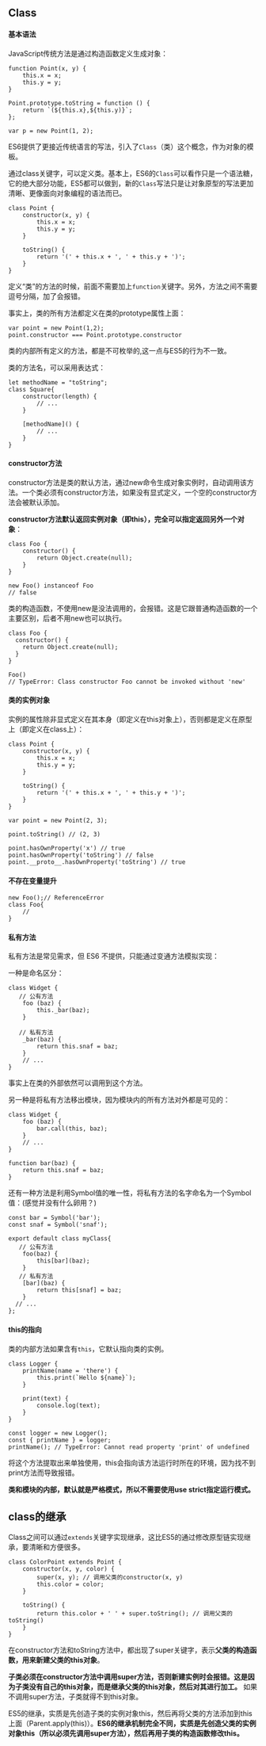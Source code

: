 ## Class
#### 基本语法
JavaScript传统方法是通过构造函数定义生成对象：

    function Point(x, y) {
        this.x = x;
        this.y = y;
    }

    Point.prototype.toString = function () {
        return `(${this.x},${this.y)}`;
    };

    var p = new Point(1, 2);

ES6提供了更接近传统语言的写法，引入了`Class`（类）这个概念，作为对象的模板。

通过class关键字，可以定义类。基本上，ES6的`Class`可以看作只是一个语法糖，它的绝大部分功能，ES5都可以做到，新的`Class`写法只是让对象原型的写法更加清晰、更像面向对象编程的语法而已。

    class Point {
        constructor(x, y) {
            this.x = x;
            this.y = y;
        }

        toString() {
            return '(' + this.x + ', ' + this.y + ')';
        }
    }
定义“类”的方法的时候，前面不需要加上`function`关键字。另外，方法之间不需要逗号分隔，加了会报错。

事实上，类的所有方法都定义在类的prototype属性上面：

    var point = new Point(1,2);
    point.constructor === Point.prototype.constructor

类的内部所有定义的方法，都是不可枚举的,这一点与ES5的行为不一致。

类的方法名，可以采用表达式：

    let methodName = "toString";
    class Square{
        constructor(length) {
            // ...
        }

        [methodName]() {
            // ...
        }
    }

#### constructor方法
constructor方法是类的默认方法，通过new命令生成对象实例时，自动调用该方法。一个类必须有constructor方法，如果没有显式定义，一个空的constructor方法会被默认添加。

**constructor方法默认返回实例对象（即this），完全可以指定返回另外一个对象**：

    class Foo {
        constructor() {
            return Object.create(null);
        }
    }

    new Foo() instanceof Foo
    // false
类的构造函数，不使用new是没法调用的，会报错。这是它跟普通构造函数的一个主要区别，后者不用new也可以执行。

    class Foo {
      constructor() {
        return Object.create(null);
      }
    }

    Foo()
    // TypeError: Class constructor Foo cannot be invoked without 'new'

#### 类的实例对象
实例的属性除非显式定义在其本身（即定义在this对象上），否则都是定义在原型上（即定义在class上）：

    class Point {
        constructor(x, y) {
            this.x = x;
            this.y = y;
        }

        toString() {
            return '(' + this.x + ', ' + this.y + ')';
        }
    }

    var point = new Point(2, 3);

    point.toString() // (2, 3)

    point.hasOwnProperty('x') // true
    point.hasOwnProperty('toString') // false
    point.__proto__.hasOwnProperty('toString') // true

#### 不存在变量提升

    new Foo();// ReferenceError
    class Foo{
        //
    }

#### 私有方法
私有方法是常见需求，但 ES6 不提供，只能通过变通方法模拟实现：

一种是命名区分：

    class Widget {
       // 公有方法
        foo (baz) {
            this._bar(baz);
        }

       // 私有方法
        _bar(baz) {
            return this.snaf = baz;
        }
        // ...
    }
事实上在类的外部依然可以调用到这个方法。

另一种是将私有方法移出模块，因为模块内的所有方法对外都是可见的：

    class Widget {
        foo (baz) {
            bar.call(this, baz);
        }
        // ...
    }

    function bar(baz) {
        return this.snaf = baz;
    }
还有一种方法是利用Symbol值的唯一性，将私有方法的名字命名为一个Symbol值：(感觉并没有什么卵用？)

    const bar = Symbol('bar');
    const snaf = Symbol('snaf');

    export default class myClass{
       // 公有方法
        foo(baz) {
            this[bar](baz);
        }
       // 私有方法
        [bar](baz) {
            return this[snaf] = baz;
        }
      // ...
    };

#### this的指向
类的内部方法如果含有`this`，它默认指向类的实例。

    class Logger {
        printName(name = 'there') {
            this.print(`Hello ${name}`);
        }

        print(text) {
            console.log(text);
        }
    }

    const logger = new Logger();
    const { printName } = logger;
    printName(); // TypeError: Cannot read property 'print' of undefined
将这个方法提取出来单独使用，this会指向该方法运行时所在的环境，因为找不到print方法而导致报错。

**类和模块的内部，默认就是严格模式，所以不需要使用use strict指定运行模式。**

## class的继承
Class之间可以通过`extends`关键字实现继承，这比ES5的通过修改原型链实现继承，要清晰和方便很多。

    class ColorPoint extends Point {
        constructor(x, y, color) {
            super(x, y); // 调用父类的constructor(x, y)
            this.color = color;
        }

        toString() {
            return this.color + ' ' + super.toString(); // 调用父类的toString()
        }
    }
在constructor方法和toString方法中，都出现了super关键字，表示**父类的构造函数，用来新建父类的this对象**。

**子类必须在constructor方法中调用super方法，否则新建实例时会报错。这是因为子类没有自己的this对象，而是继承父类的this对象，然后对其进行加工。** 如果不调用super方法，子类就得不到this对象。

ES5的继承，实质是先创造子类的实例对象this，然后再将父类的方法添加到this上面（Parent.apply(this)）。**ES6的继承机制完全不同，实质是先创造父类的实例对象this（所以必须先调用super方法），然后再用子类的构造函数修改this。**